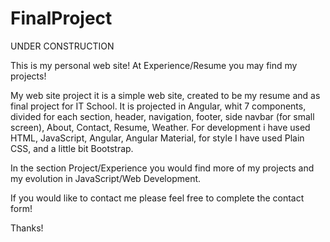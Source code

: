 # FinalProject

UNDER CONSTRUCTION


This is my personal web site! At Experience/Resume you may find my projects! 

My web site project it is a simple web site, created to be my resume and as final project for IT School. 
It is projected in Angular, whit 7 components, divided for each section, header, navigation, footer, side navbar (for small screen), About, Contact, Resume, Weather.
For development i have used HTML, JavaScript, Angular, Angular Material, for style I have used Plain CSS, and a little bit Bootstrap. 

In the section Project/Experience you would find more of my projects and my evolution in JavaScript/Web Development.


If you would like to contact me please feel free to complete the contact form! 



Thanks! 



